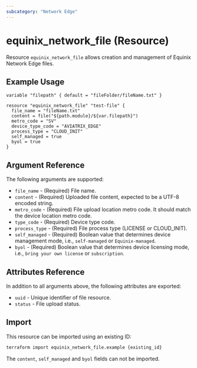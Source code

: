 ```yaml
---
subcategory: "Network Edge"
---
```


# equinix_network_file (Resource)

Resource `equinix_network_file` allows creation and management of Equinix Network Edge files.

## Example Usage

```hcl
variable "filepath" { default = "fileFolder/fileName.txt" }

resource "equinix_network_file" "test-file" {
  file_name = "fileName.txt"
  content = file("${path.module}/${var.filepath}")
  metro_code = "SV"
  device_type_code = "AVIATRIX_EDGE"
  process_type = "CLOUD_INIT"
  self_managed = true
  byol = true
}
```

## Argument Reference

The following arguments are supported:

* `file_name` - (Required) File name.
* `content` - (Required) Uploaded file content, expected to be a UTF-8 encoded string.
* `metro_code` - (Required) File upload location metro code. It should match the device location metro code.
* `type_code` - (Required) Device type code.
* `process_type` - (Required) File process type (LICENSE or CLOUD_INIT).
* `self_managed` - (Required) Boolean value that determines device management mode, i.e.,
  `self-managed` or `Equinix-managed`.
* `byol` - (Required) Boolean value that determines device licensing mode, i.e.,
  `bring your own license` or `subscription`.

## Attributes Reference

In addition to all arguments above, the following attributes are exported:

* `uuid` - Unique identifier of file resource.
* `status` - File upload status.

## Import

This resource can be imported using an existing ID:

```sh
terraform import equinix_network_file.example {existing_id}
```

The `content`, `self_managed` and `byol` fields can not be imported.
